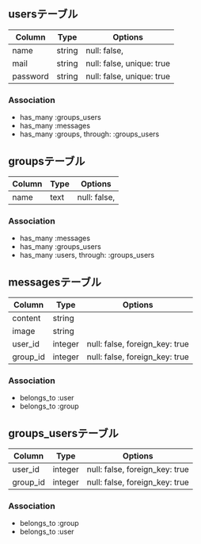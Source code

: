 ## usersテーブル

|Column|Type|Options|
|------|----|-------|
|name|string|null: false,|
|mail|string|null: false, unique: true|
|password|string|null: false, unique: true|

### Association
- has_many :groups_users
- has_many :messages
- has_many  :groups,  through:  :groups_users

## groupsテーブル

|Column|Type|Options|
|------|----|-------|
|name|text|null: false,|

### Association
- has_many :messages
- has_many :groups_users
- has_many  :users,  through:  :groups_users

## messagesテーブル

|Column|Type|Options|
|------|----|-------|
|content|string||
|image|string||
|user_id|integer|null: false, foreign_key: true|
|group_id|integer|null: false, foreign_key: true|

### Association
- belongs_to :user
- belongs_to :group

## groups_usersテーブル

|Column|Type|Options|
|------|----|-------|
|user_id|integer|null: false, foreign_key: true|
|group_id|integer|null: false, foreign_key: true|

### Association
- belongs_to :group
- belongs_to :user
